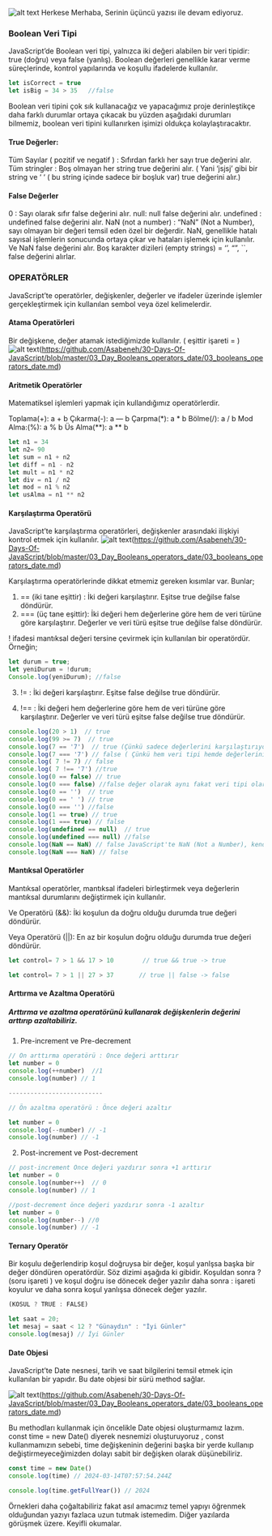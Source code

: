 ![alt text](photo1.png)
Herkese Merhaba, Serinin üçüncü yazısı ile devam ediyoruz.

### Boolean Veri Tipi
JavaScript’de Boolean veri tipi, yalnızca iki değeri alabilen bir veri tipidir: true (doğru) veya false (yanlış). Boolean değerleri genellikle karar verme süreçlerinde, kontrol yapılarında ve koşullu ifadelerde kullanılır.

```js
let isCorrect = true
let isBig = 34 > 35   //false
```
Boolean veri tipini çok sık kullanacağız ve yapacağımız proje derinleştikçe daha farklı durumlar ortaya çıkacak bu yüzden aşağıdaki durumları bilmemiz, boolean veri tipini kullanırken işimizi oldukça kolaylaştıracaktır.

#### True Değerler:
Tüm Sayılar ( pozitif ve negatif ) : Sıfırdan farklı her sayı true değerini alır.
Tüm stringler : Boş olmayan her string true değerini alır. ( Yani ‘jsjsj’ gibi bir string ve ‘ ‘ ( bu string içinde sadece bir boşluk var) true değerini alır.)

#### False Değerler
0 : Sayı olarak sıfır false değerini alır.
null: null false değerini alır.
undefined : undefined false değerini alır.
NaN (not a number) : “NaN” (Not a Number), sayı olmayan bir değeri temsil eden özel bir değerdir. NaN, genellikle hatalı sayısal işlemlerin sonucunda ortaya çıkar ve hataları işlemek için kullanılır. Ve NaN false değerini alır.
Boş karakter dizileri (empty strings) = ‘’, “”, ``, false değerini alırlar.


### OPERATÖRLER
JavaScript’te operatörler, değişkenler, değerler ve ifadeler üzerinde işlemler gerçekleştirmek için kullanılan sembol veya özel kelimelerdir.

#### Atama Operatörleri
Bir değişkene, değer atamak istediğimizde kullanılır. ( eşittir işareti = )
![alt text](p1.png)(https://github.com/Asabeneh/30-Days-Of-JavaScript/blob/master/03_Day_Booleans_operators_date/03_booleans_operators_date.md)


#### Aritmetik Operatörler
Matematiksel işlemleri yapmak için kullandığımız operatörlerdir.

Toplama(+): a + b
Çıkarma(-): a — b
Çarpma(*): a * b
Bölme(/): a / b
Mod Alma:(%): a % b
Üs Alma(**): a ** b

```js
let n1 = 34
let n2= 90
let sum = n1 + n2
let diff = n1 - n2
let mult = n1 * n2
let div = n1 / n2
let mod = n1 % n2
let usAlma = n1 ** n2
```

#### Karşılaştırma Operatörü
JavaScript’te karşılaştırma operatörleri, değişkenler arasındaki ilişkiyi kontrol etmek için kullanılır.
![alt text](p2.png)(https://github.com/Asabeneh/30-Days-Of-JavaScript/blob/master/03_Day_Booleans_operators_date/03_booleans_operators_date.md)

Karşılaştırma operatörlerinde dikkat etmemiz gereken kısımlar var. Bunlar;

1. == (iki tane eşittir) : İki değeri karşılaştırır. Eşitse true değilse false döndürür.
2. === (üç tane eşittir): İki değeri hem değerlerine göre hem de veri türüne göre karşılaştırır. Değerler ve veri türü eşitse true değilse false döndürür.

! ifadesi mantıksal değeri tersine çevirmek için kullanılan bir operatördür. Örneğin;

```js
let durum = true;
let yeniDurum = !durum;
Console.log(yeniDurum); //false
```
3. != : İki değeri karşılaştırır. Eşitse false değilse true döndürür.

4. !== : İki değeri hem değerlerine göre hem de veri türüne göre karşılaştırır. Değerler ve veri türü eşitse false değilse true döndürür.

```js
console.log(20 > 1)  // true
console.log(99 >= 7)  // true
console.log(7 == '7')  // true (Çünkü sadece değerlerini karşılaştırıyor yani sağda ki de 7 solda ki de)
console.log(7 === '7') // false ( Çünkü hem veri tipi hemde değerlerini kıyaslıyor.)
console.log( 7 != 7) // false
console.log( 7 !== '7') //true
console.log(0 == false) // true
console.log(0 === false) //false değer olarak aynı fakat veri tipi olarak farklı olduğundan dolayı cevap false
console.log(0 == '')  // true
console.log(0 == ' ') // true
console.log(0 === '') //false
console.log(1 == true) // true
console.log(1 === true) // false 
console.log(undefined == null)  // true
console.log(undefined === null) //false
console.log(NaN == NaN) // false JavaScript'te NaN (Not a Number), kendisiyle dahil olmak üzere hiçbir değere eşit değildir, bu nedenle NaN == NaN ifadesinin sonucu false olur.
console.log(NaN === NaN) // false
```

#### Mantıksal Operatörler
Mantıksal operatörler, mantıksal ifadeleri birleştirmek veya değerlerin mantıksal durumlarını değiştirmek için kullanılır.

Ve Operatörü (&&): İki koşulun da doğru olduğu durumda true değeri döndürür.

Veya Operatörü (||): En az bir koşulun doğru olduğu durumda true değeri döndürür.

```js
let control= 7 > 1 && 17 > 10        // true && true -> true

let control= 7 > 1 || 27 > 37       // true || false -> false
```
#### Arttırma ve Azaltma Operatörü
##### Arttırma ve azaltma operatörünü kullanarak değişkenlerin değerini arttırıp azaltabiliriz.

1. Pre-increment ve Pre-decrement
```js
// Ön arttırma operatörü : Önce değeri arttırır
let number = 0
console.log(++number)  //1
console.log(number) // 1

--------------------------

// Ön azaltma operatörü : Önce değeri azaltır

let number = 0 
console.log(--number) // -1
console.log(number) // -1 
```
2. Post-increment ve Post-decrement
```js
// post-increment Önce değeri yazdırır sonra +1 arttırır
let number = 0 
console.log(number++)  // 0 
console.log(number) // 1

//post-decrement önce değeri yazdırır sonra -1 azaltır
let number = 0
console.log(number--) //0
console.log(number) // -1
```

#### Ternary Operatör
Bir koşulu değerlendirip koşul doğruysa bir değer, koşul yanlşsa başka bir değer döndüren operatördür. Söz dizimi aşağıda ki gibidir. Koşuldan sonra ? (soru işareti ) ve koşul doğru ise dönecek değer yazılır daha sonra : işareti koyulur ve daha sonra koşul yanlışsa dönecek değer yazılır.

```js
(KOSUL ? TRUE : FALSE)

let saat = 20;
let mesaj = saat < 12 ? "Günaydın" : "İyi Günler"
console.log(mesaj) // İyi Günler
```

#### Date Objesi
JavaScript’te Date nesnesi, tarih ve saat bilgilerini temsil etmek için kullanılan bir yapıdır. Bu date objesi bir sürü method sağlar.

![alt text](p3.png)(https://github.com/Asabeneh/30-Days-Of-JavaScript/blob/master/03_Day_Booleans_operators_date/03_booleans_operators_date.md)

Bu methodları kullanmak için öncelikle Date objesi oluşturmamız lazım. const time = new Date() diyerek nesnemizi oluşturuyoruz , const kullanmamızın sebebi, time değişkeninin değerini başka bir yerde kullanıp değiştirmeyeceğimizden dolayı sabit bir değişken olarak düşünebiliriz.

```js
const time = new Date()
console.log(time) // 2024-03-14T07:57:54.244Z

console.log(time.getFullYear()) // 2024
```

Örnekleri daha çoğaltabiliriz fakat asıl amacımız temel yapıyı öğrenmek olduğundan yazıyı fazlaca uzun tutmak istemedim. Diğer yazılarda görüşmek üzere. Keyifli okumalar.









